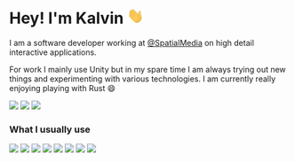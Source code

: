 # Hey! I'm Kalvin <img src="images/wave.gif" width="30px">
I am a software developer working at [@SpatialMedia](https://www.spatialmedia.com.au) on high detail interactive applications.

For work I mainly use Unity but in my spare time I am always trying out new things and experimenting with various technologies.
I am currently really enjoying playing with Rust :smile:

[<img src="https://img.shields.io/badge/@kalvinpearce%20-%231DA1F2.svg?&style=for-the-badge&logo=twitter&logoColor=white"/>][twitter]
[<img src="https://img.shields.io/badge/kalvin.cc%20-%23000000.svg?&style=for-the-badge&logo=Google-Chrome&logoColor=white"/>][website]
[<img src="https://img.shields.io/badge/kalvin.cc%20-%23c14438.svg?&style=for-the-badge&logo=Gmail&logoColor=white"/>][email]

### What I usually use
[<img src="https://img.shields.io/badge/gitlab%20-%23181717.svg?&style=for-the-badge&logo=gitlab"/>][/]
[<img src="https://img.shields.io/badge/unity%20-%23000000.svg?&style=for-the-badge&logo=unity"/>][/]
[<img src="https://img.shields.io/badge/react%20-%2320232a.svg?&style=for-the-badge&logo=react&logoColor=%2361DAFB"/>][/]
[<img src="https://img.shields.io/badge/firebase%20-%23039BE5.svg?&style=for-the-badge&logo=firebase"/>][/]
[<img src="https://img.shields.io/badge/typescript%20-%23007ACC.svg?&style=for-the-badge&logo=typescript&logoColor=white"/>][/]
[<img src="https://img.shields.io/badge/flutter%20-%2302569B.svg?&style=for-the-badge&logo=flutter"/>][/]
[<img src="https://img.shields.io/badge/aws%20-%23FF9900.svg?&style=for-the-badge&logo=amazon-aws"/>][/]
[<img src="https://img.shields.io/badge/rust%20-%23DD3A26.svg?&style=for-the-badge&logo=rust&logoColor=white"/>][/]

<!--
[<img src="https://github-readme-stats.vercel.app/api?username=kalvinpearce&include_all_commits=true&count_private=true&show_icons=true&theme=graywhite&custom_title=Github%20Stats" alt="KalvinPearce's GitHub Stats" />][/]
[<img height="195" src="https://github-readme-stats.vercel.app/api/top-langs/?username=kalvinpearce&exclude_repo=RayTracer-Optimization,PracType&langs_count=3&theme=graywhite&custom_title=Top%203%20Public%20Languages" alt="KalvinPearce's Top 3 Public Languages"/>][/]
-->

[/]: https://github.com/kalvinpearce/
[website]: https://kalvin.cc/
[twitter]: https://twitter.com/kalvinpearce/
[email]: mailto:kalvinpearce@gmail.com
